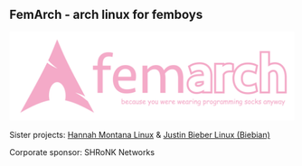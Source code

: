 ## FemArch - arch linux for femboys

![femarchlogo](profile/logo.png)

Sister projects: [Hannah Montana Linux](https://hannahmontana.sourceforge.net/) & [Justin Bieber Linux (Biebian)](https://biebian.sourceforge.net/)

Corporate sponsor: SHRoNK Networks
